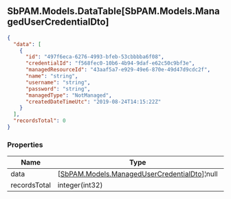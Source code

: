 
<h2 id="tocS_SbPAM.Models.DataTable[SbPAM.Models.ManagedUserCredentialDto]">SbPAM.Models.DataTable[SbPAM.Models.ManagedUserCredentialDto]</h2>

<a id="schemasbpam.models.datatable[sbpam.models.managedusercredentialdto]"></a>
<a id="schema_SbPAM.Models.DataTable[SbPAM.Models.ManagedUserCredentialDto]"></a>
<a id="tocSsbpam.models.datatable[sbpam.models.managedusercredentialdto]"></a>
<a id="tocssbpam.models.datatable[sbpam.models.managedusercredentialdto]"></a>

```json
{
  "data": [
    {
      "id": "497f6eca-6276-4993-bfeb-53cbbbba6f08",
      "credentialId": "f568fec0-10b6-4b94-9daf-e62c50c9bf3e",
      "managedResourceId": "43aaf5a7-e929-49e6-870e-49d47d9cdc2f",
      "name": "string",
      "username": "string",
      "password": "string",
      "managedType": "NotManaged",
      "createdDateTimeUtc": "2019-08-24T14:15:22Z"
    }
  ],
  "recordsTotal": 0
}

```

### Properties

|Name|Type|Required|Restrictions|Description|
|---|---|---|---|---|
|data|[[SbPAM.Models.ManagedUserCredentialDto](#schemasbpam.models.managedusercredentialdto)]¦null|false|none|none|
|recordsTotal|integer(int32)|false|none|none|


